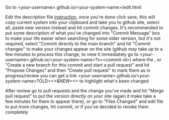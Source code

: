 
Go to \<your-username\>.github.io/\<your-system-name\>/edit.html

Edit the description file [instruction](instruction), once you're done click save, this will copy current system into your clipboard and take you to github site,
select all, paste new version instead and hit commit changes. It's recommended to put some description of what you've changed into "Commit Message" box to make your life
easier when searching for some older version, but it's not required, select "Commit directly to the main branch" and hit "Commit changes" to make your changes appear on the site (github may take
up to a few minutes to process this change, to view it immediately go to \<your-username\>.github.io/\<your-system-name\>?v=\<commit-id\>) where the <commit-id>, or "Create a new branch for this commit and start a pull request" and hit "Propose Changes" and then "Create pull request"
to mark them as in progress/review you can get a link \<your-username\>.github.io/\<your-system-name\>?OLD=<>&NEW=<> to highlight what's been changed

After review go to pull requests and the change you've made and hit "Merge pull request" to put the version directly on your site (again it make take a few minutes for them to appear there), or go to "Files Changed" and edit file to put more changes,
hit commit, or if you've decided to revoke them completely
